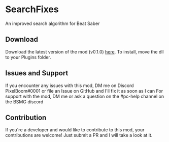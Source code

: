 # SearchFixes
An improved search algorithm for Beat Saber

## Download
Download the latest version of the mod (v0.1.0) [here](https://github.com/rithik-b/TakeMeToResults/releases/tag/0.1.0 "here").
To install, move the dll to your Plugins folder.

## Issues and Support
If you encounter any issues with this mod, DM me on Discord PixelBoom#0001 or file an Issue on GitHub and I'll fix it as soon as I can For support with the mod, DM me or ask a question on the #pc-help channel on the BSMG discord

## Contribution
If you're a developer and would like to contribute to this mod, your contributions are welcome! Just submit a PR and I will take a look at it.
